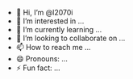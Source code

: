 - 👋 Hi, I’m @l2070i
- 👀 I’m interested in ...
- 🌱 I’m currently learning ...
- 💞️ I’m looking to collaborate on ...
- 📫 How to reach me ...
- 😄 Pronouns: ...
- ⚡ Fun fact: ...

<!---
l2070i/l2070i is a ✨ special ✨ repository because its `README.md` (this file) appears on your GitHub profile.
You can click the Preview link to take a look at your changes.
--->
